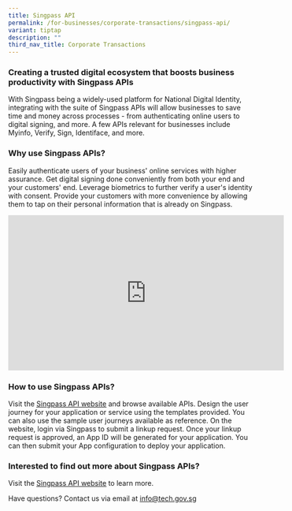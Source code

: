 ```yaml
---
title: Singpass API
permalink: /for-businesses/corporate-transactions/singpass-api/
variant: tiptap
description: ""
third_nav_title: Corporate Transactions
---
```

<h3><strong>Creating a trusted digital ecosystem that boosts business productivity with Singpass APIs</strong></h3>
<p>With Singpass being a widely-used platform for National Digital Identity,
integrating with the suite of Singpass APIs will allow businesses to save
time and money across processes - from authenticating online users to digital
signing, and more. A few APIs relevant for businesses include Myinfo, Verify,
Sign, Identiface, and more.</p>
<h3><strong>Why use Singpass APIs?</strong></h3>
<p>Easily authenticate users of your business' online services with higher
assurance. Get digital signing done conveniently from both your end and
your customers' end. Leverage biometrics to further verify a user's identity
with consent. Provide your customers with more convenience by allowing
them to tap on their personal information that is already on Singpass.</p>
<div class="iframe-wrapper">
<iframe height="315" width="560" allowfullscreen="true" frameborder="0" src="https://www.youtube.com/embed/NGj3XXU-HgE?si=4Gla1PTbEUWcYiob"></iframe>
</div>
<h3><strong>How to use Singpass APIs?</strong></h3>
<p>Visit the <a href="https://api.singpass.gov.sg/" class="waffle-rich-text-link" rel="noopener noreferrer nofollow" target="_blank"><u>Singpass API website</u></a> and
browse available APIs. Design the user journey for your application or
service using the templates provided. You can also use the sample user
journeys available as reference. On the website, login via Singpass to
submit a linkup request. Once your linkup request is approved, an App ID
will be generated for your application. You can then submit your App configuration
to deploy your application.</p>
<h3><strong>Interested to find out more about Singpass APIs?</strong></h3>
<p>Visit the <a href="https://api.singpass.gov.sg/" class="waffle-rich-text-link" rel="noopener noreferrer nofollow" target="_blank"><u>Singpass API website</u></a> to learn
more.</p>
<p>Have questions? Contact us via email at <a href="https://www.youtube.com/watch?v=NGj3XXU-HgE" rel="noopener noreferrer nofollow" target="_blank">info@tech.gov.sg</a> 
<br>
</p>